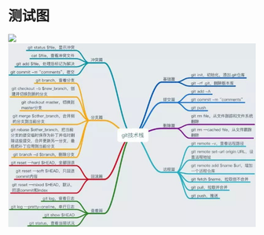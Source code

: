 # 测试图
![](https://github.com/geng199200/GetMyPhoneNumber/blob/master/git/1.png)
![](https://github.com/geng199200/myspecifically/blob/master/git_image/git_tip.jpeg)


